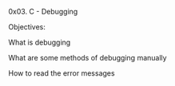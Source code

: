 0x03. C - Debugging




Objectives:

What is debugging

What are some methods of debugging manually

How to read the error messages

